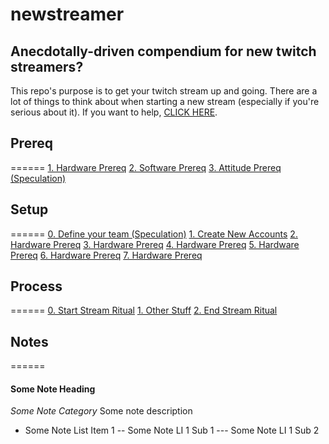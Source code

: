 # newstreamer
Anecdotally-driven compendium for new twitch streamers?
------
This repo's purpose is to get your twitch stream up and going. There are a lot of 
things to think about when starting a new stream (especially if you're serious about 
it). If you want to help, [CLICK HERE](https://github.com/pstrawberrie/newstreamer/pulls).

## Prereq
======
[1. Hardware Prereq](#hardware)
[2. Software Prereq](#software)
[3. Attitude Prereq (Speculation)](#attitude)

## Setup
======
[0. Define your team (Speculation)](#hardware)
[1. Create New Accounts](#hardware)
[2. Hardware Prereq](#hardware)
[3. Hardware Prereq](#hardware)
[4. Hardware Prereq](#hardware)
[5. Hardware Prereq](#hardware)
[6. Hardware Prereq](#hardware)
[7. Hardware Prereq](#hardware)

## Process
======
[0. Start Stream Ritual](#ritual-start)
[1. Other Stuff](#asdfasdf)
[2. End Stream Ritual](#ritual-end)

## Notes
======
#### Some Note Heading
*Some Note Category*
Some note description

- Some Note List Item 1
-- Some Note LI 1 Sub 1
--- Some Note LI 1 Sub 2